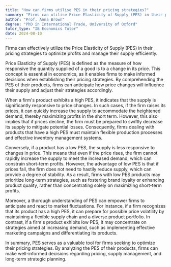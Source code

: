 ```yaml
---
title: "How can firms utilise PES in their pricing strategies?"
summary: "Firms can utilise Price Elasticity of Supply (PES) in their pricing strategies to optimise profits and manage supply."
author: "Prof. Anna Brown"
degree: "PhD in International Trade, University of Oxford"
tutor_type: "IB Economics Tutor"
date: 2024-08-10
---
```


Firms can effectively utilize the Price Elasticity of Supply (PES) in their pricing strategies to optimize profits and manage their supply efficiently.

Price Elasticity of Supply (PES) is defined as the measure of how responsive the quantity supplied of a good is to a change in its price. This concept is essential in economics, as it enables firms to make informed decisions when establishing their pricing strategies. By comprehending the PES of their products, firms can anticipate how price changes will influence their supply and adjust their strategies accordingly.

When a firm's product exhibits a high PES, it indicates that the supply is significantly responsive to price changes. In such cases, if the firm raises its prices, it can quickly increase the supply to accommodate the heightened demand, thereby maximizing profits in the short term. However, this also implies that if prices decline, the firm must be prepared to swiftly decrease its supply to mitigate potential losses. Consequently, firms dealing with products that have a high PES must maintain flexible production processes and effective inventory management systems.

Conversely, if a product has a low PES, the supply is less responsive to changes in price. This means that even if the price rises, the firm cannot rapidly increase the supply to meet the increased demand, which can constrain short-term profits. However, the advantage of low PES is that if prices fall, the firm does not need to hastily reduce supply, which can provide a degree of stability. As a result, firms with low PES products may prioritize long-term strategies, such as fostering brand loyalty or enhancing product quality, rather than concentrating solely on maximizing short-term profits.

Moreover, a thorough understanding of PES can empower firms to anticipate and react to market fluctuations. For instance, if a firm recognizes that its product has a high PES, it can prepare for possible price volatility by maintaining a flexible supply chain and a diverse product portfolio. In contrast, if a firm's product exhibits low PES, it may concentrate on strategies aimed at increasing demand, such as implementing effective marketing campaigns and differentiating its products.

In summary, PES serves as a valuable tool for firms seeking to optimize their pricing strategies. By analyzing the PES of their products, firms can make well-informed decisions regarding pricing, supply management, and long-term strategic planning.
    